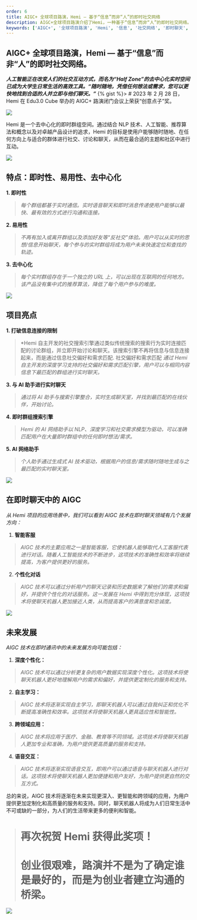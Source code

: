 ```yaml
---
order: 6
title: AIGC+ 全球项目路演，Hemi — 基于“信息”而非“人”的即时社交网络
description: AIGC+全球项目路演介绍了Hemi，一种基于“信息”而非“人”的即时社交网络。通过结合AI、NLP技术和优秀的产品设计，Hemi旨在实现用户随时随地在最合适的话题和社区中与固定群体进行社交、讨论和聊天
keywords: ['AIGC+', '全球项目路演', 'Hemi', '信息', '社交网络', '即时聊天', 'NLP 技术', '人工智能', '推荐算法', '社交偏好', '实时群组', '智能客服', '个性化对话', '跨领域应用', '语音交互']
---
```


## **AIGC+ 全球项目路演，Hemi — 基于“信息”而非“人”的即时社交网络。**

***人工智能正在改变人们的社交互动方式，而名为“Half Zone”的去中心化实时空间已成为大学生日常生活的高效工具。“随时随地，凭借任何想法或需求，您可以更快地找到合适的人并立即与他们聊天。”***
{% gist  %}> # 2023 年 2 月 28 日，Hemi 在 Edu3.0 Cube 举办的 AIGC+ 路演闭门会议上荣获“创意点子”奖。

![](https://cdn-images-1.medium.com/max/2846/1*jzQdcgkUg_09PegjeLuWVA.png)

Hemi 是一个去中心化的即时群组空间。通过结合 NLP 技术、人工智能、推荐算法和概念以及对卓越产品设计的追求，Hemi 的目标是使用户能够随时随地、在任何方向上与适合的群体进行社交、讨论和聊天，从而在最合适的主题和社区中进行互动。

![](https://cdn-images-1.medium.com/max/2780/1*pJQxp0zmPpkIhmtudOLj3Q.png)

## 特点：即时性、易用性、去中心化

**1. 即时性**
> *每个群组都基于实时通信。实时语音聊天和即时消息传递使用户能够以最快、最有效的方式进行沟通和连接。*

**2. 易用性**
> *不再有加入或离开群组以及添加好友等“反社交”体验。用户可以从实时的思想/信息开始聊天，每个参与的实时群组将成为用户未来快速定位和查找的轨迹。*

**3. 去中心化**
> *每个实时群组存在于一个独立的 URL 上，可以出现在互联网的任何地方。该产品没有集中式的推荐算法，降低了每个用户参与的难度。*

![](https://cdn-images-1.medium.com/max/3540/1*ZplpTtxLy8eACcLOSDlJ9g.png)

## **项目亮点**

**1. 打破信息连接的限制**
> *Hemi 自主开发的社交搜索引擎通过类似传统搜索的搜索行为实时连接匹配的讨论群组，并立即开始讨论和聊天。该搜索引擎不再将信息与信息连接起来，而是通过信息社交偏好和需求匹配. 社交偏好和需求匹配
>  *通过 Hemi 自主开发的深度学习支持的社交偏好和需求匹配引擎，用户可以与相同内容信息下最匹配的群组进行实时聊天。*

**3. 与 AI 助手进行实时聊天**
>  *通过将 AI 助手与搜索引擎整合，实时生成聊天室，并找到最匹配的在线伙伴，开始讨论。*

**4. 即时群组搜索引擎**
>  *Hemi 的 AI 网络助手以 NLP、深度学习和社交需求模型为驱动，可以准确匹配用户在大量即时群组中的任何即时想法/需求。*

**5. AI 网络助手**
>  *个人助手通过生成式 AI 技术驱动，根据用户的信息/需求随时随地生成与之最匹配的实时聊天室。*

![](https://cdn-images-1.medium.com/max/2000/1*Lh3pBmPHyeNwOVz30int4A.png)

## **在即时聊天中的 AIGC**
*从 Hemi 项目的应用场景中，我们可以看到 AIGC 技术在即时聊天领域有几个发展方向：*

1. **智能客服**
> *AIGC 技术的主要应用之一是智能客服，它使机器人能够取代人工客服代表进行对话。随着人工智能技术的不断进步，这项技术的准确性和效率将继续提高，为客户提供更好的服务。*

2. **个性化对话**
> *AIGC 技术可以通过分析用户的聊天记录和历史数据来了解他们的需求和偏好，并提供个性化的对话服务。这一发展在 Hemi 中得到充分体现，这项技术将使聊天机器人更加接近人类，从而提高客户的满意度和忠诚度。*

![](https://cdn-images-1.medium.com/max/2600/1*73bACF86Qeq6XPdtWnYx1w.png)

## **未来发展**

*AIGC 技术在即时通讯中的未来发展方向可能包括：*

1. **深度个性化：**
> *AIGC 技术可以通过分析更复杂的用户数据实现深度个性化。这项技术将使聊天机器人更好地理解用户的需求和偏好，并提供更定制化的服务和支持。*

2. **自主学习：**
> *AIGC 技术将逐渐实现自主学习，即聊天机器人可以通过自我纠正和优化不断提高准确性和效率。这项技术将使聊天机器人更具适应性和智能性。*

3. **跨领域应用：**
> *AIGC 技术将应用于医疗、金融、教育等不同领域。这项技术将使聊天机器人更加专业和准确，为用户提供更高质量的服务和支持。*

4. **语音交互：**
> *AIGC 技术将逐渐实现语音交互，即用户可以通过语音与聊天机器人进行对话。这项技术将使聊天机器人更加便捷和用户友好，为用户提供更自然的交互方式。*

总的来说，AIGC 技术将逐渐在未来实现更深入、更智能和跨领域的应用，为用户提供更加定制化和高质量的服务和支持。同时，聊天机器人将成为人们日常生活中不可或缺的一部分，为人们的生活带来更多的便利和智能。

> # **再次祝贺 Hemi 获得此奖项！**
> # 创业很艰难，路演并不是为了确定谁是最好的，而是为创业者建立沟通的桥梁。

![](https://cdn-images-1.medium.com/max/4404/1*PfBQhMkLVG2cW9Baeq2cAA.png)


